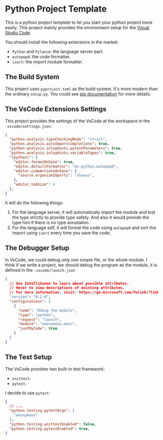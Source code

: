 # Python Project Template

This is a python project template to let you start your python project more easily. This
project mainly provides the environment setup for the [Visual Studio Code](https://code.visualstudio.com/).

You should install the following extensions in the market:

+ `Python` and `Pylance`: the language server part.
+ `autopep8`: the code formatter.
+ `isort`: the import module formatter.

## The Build System

This project uses `pyproject.toml` as the build system. It's more modern than the ordinary `setup.py`.
You could see [pip documentation](https://pip.pypa.io/en/stable/reference/build-system/pyproject-toml/)
for more details.

## The VsCode Extensions Settings

This project provides the settings of the VsCode at the workspace in the `.vscode/settings.json`.

```json
{
  "python.analysis.typeCheckingMode": "strict",
  "python.analysis.autoImportCompletions": true,
  "python.analysis.inlayHints.pytestParameters": true,
  "python.analysis.inlayHints.variableTypes": true,
  "[python]": {
    "editor.formatOnSave": true,
    "editor.defaultFormatter": "ms-python.autopep8",
    "editor.codeActionsOnSave": {
      "source.organizeImports": "always",
    },
    "editor.tabSize": 4
  },
}
```

It will do the following things:

1. For the language server, it will automatically import the module and test the type
strictly to provide type safety. And also it would provide the type hint if there is
no type annotation.
2. For the language self, it will format the code using `autopep8` and sort
the import using `isort` every time you save the code.

## The Debugger Setup

In VsCode, we could debug only one simple file, or the whole module. I think if we write
a project, we should debug the program as the module, it is defined in the `.vscode/launch.json`

```json
{
  // Use IntelliSense to learn about possible attributes.
  // Hover to view descriptions of existing attributes.
  // For more information, visit: https://go.microsoft.com/fwlink/?linkid=830387
  "version": "0.2.0",
  "configurations": [
    {
      "name": "Debug the module",
      "type": "python",
      "request": "launch",
      "module": "anonymous.main",
      "justMyCode": true
    }
  ]
}
```

## The Test Setup

The VsCode provides two built-in test framework:

+ `unittest`.
+ `pytest`.

I decide to use `pytest`:

```json
{
  // ...
  "python.testing.pytestArgs": [
    "anonymous"
  ],
  "python.testing.unittestEnabled": false,
  "python.testing.pytestEnabled": true,
}
```
